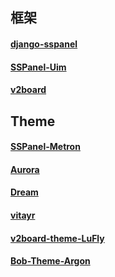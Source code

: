 ## 框架
#### [django-sspanel](https://github.com/Ehco1996/django-sspanel)
#### [SSPanel-Uim](https://github.com/Anankke/SSPanel-Uim)
#### [v2board](https://github.com/v2board/v2board)

## Theme
#### [SSPanel-Metron](https://github.com/BobCoderS9/SSPanel-Metron)
#### [Aurora](https://github.com/krsunm/Aurora)
#### [Dream](https://github.com/Bitsea1/Dream)
#### [vitayr](https://github.com/Bitsea1/vitayr)
#### [v2board-theme-LuFly](https://github.com/GZ1903/v2board-theme-LuFly)
#### [Bob-Theme-Argon](https://github.com/BobCoderS9/Bob-Theme-Argon)
